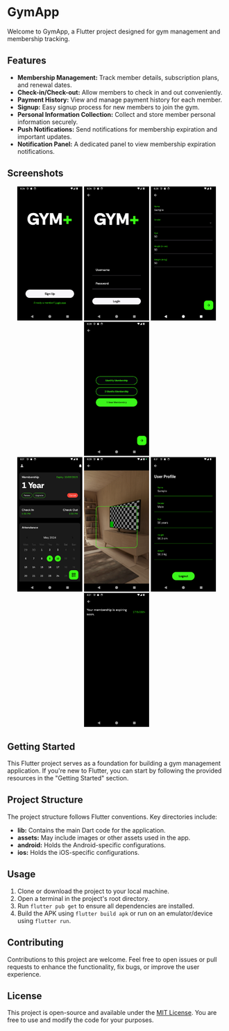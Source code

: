 # GymApp

Welcome to GymApp, a Flutter project designed for gym management and membership tracking.

## Features

- **Membership Management:** Track member details, subscription plans, and renewal dates.
- **Check-in/Check-out:** Allow members to check in and out conveniently.
- **Payment History:** View and manage payment history for each member.
- **Signup:** Easy signup process for new members to join the gym.
- **Personal Information Collection:** Collect and store member personal information securely.
- **Push Notifications:** Send notifications for membership expiration and important updates.
- **Notification Panel:** A dedicated panel to view membership expiration notifications.

## Screenshots

<div align="center">
  <img src="screenshots/gymapp%20(1).png" alt="LandingPage" width="150"/>
  <img src="screenshots/gymapp%20(2).png" alt="LoginPage" width="150"/>
  <img src="screenshots/gymapp%20(3).png" alt="PersonalinfoPage" width="150"/>
  <img src="screenshots/gymapp%20(4).png" alt="MembershipPage" width="150"/>
</div>

<div align="center">
  <img src="screenshots/gymapp%20(5).png" alt="HomePage" width="150"/>
  <img src="screenshots/gymapp%20(6).png" alt="QRScanPage" width="150"/>
  <img src="screenshots/gymapp%20(7).png" alt="ProfilePage" width="150"/>
  <img src="screenshots/gymapp%20(8).png" alt="NotificationPage" width="150"/>
</div>


## Getting Started

This Flutter project serves as a foundation for building a gym management application. If you're new to Flutter, you can start by following the provided resources in the "Getting Started" section.

## Project Structure

The project structure follows Flutter conventions. Key directories include:

- **lib:** Contains the main Dart code for the application.
- **assets:** May include images or other assets used in the app.
- **android:** Holds the Android-specific configurations.
- **ios:** Holds the iOS-specific configurations.

## Usage

1. Clone or download the project to your local machine.
2. Open a terminal in the project's root directory.
3. Run `flutter pub get` to ensure all dependencies are installed.
4. Build the APK using `flutter build apk` or run on an emulator/device using `flutter run`.

## Contributing

Contributions to this project are welcome. Feel free to open issues or pull requests to enhance the functionality, fix bugs, or improve the user experience.

## License

This project is open-source and available under the [MIT License](LICENSE). You are free to use and modify the code for your purposes.
